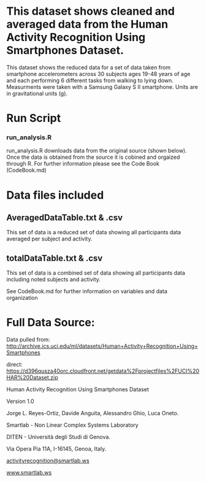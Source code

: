 # This dataset shows cleaned and averaged data from the Human Activity Recognition Using Smartphones Dataset.

This dataset shows the reduced data for a set of data taken from smartphone accelerometers across 30 subjects ages 19-48 years of age and each performing 6 different tasks from walking to lying down. Measurments were taken with a Samsung Galaxy S II smartphone.  Units are in gravitational units (g).

# Run Script
### run_analysis.R

run_analysis.R downloads data from the original source (shown below). Once the data is obtained from the source it is cobined and orgaized through R.  For further information please see the Code Book (CodeBook.md)

# Data files included
## AveragedDataTable.txt & .csv
This set of data is a reduced set of data showing all participants data averaged per subject and activity.

## totalDataTable.txt & .csv
This set of data is a combined set of data showing all participants data including noted subjects and activity.

See CodeBook.md for further information on variables and data organization

# Full Data Source:
Data pulled from:
http://archive.ics.uci.edu/ml/datasets/Human+Activity+Recognition+Using+Smartphones

direct:
https://d396qusza40orc.cloudfront.net/getdata%2Fprojectfiles%2FUCI%20HAR%20Dataset.zip


Human Activity Recognition Using Smartphones Dataset

Version 1.0

Jorge L. Reyes-Ortiz, Davide Anguita, Alessandro Ghio, Luca Oneto.

Smartlab - Non Linear Complex Systems Laboratory

DITEN - Università degli Studi di Genova.

Via Opera Pia 11A, I-16145, Genoa, Italy.

activityrecognition@smartlab.ws

www.smartlab.ws
